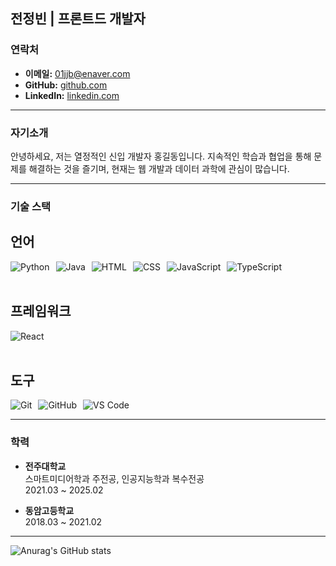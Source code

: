 ## 전정빈 | 프론트드 개발자

### 연락처

- **이메일:** [01jjb@enaver.com](mailto:01jjb@enaver.com)
- **GitHub:** [github.com](https://github.com/jeongbin01)
- **LinkedIn:** [linkedin.com](https://www.linkedin.com/in/jeongbin-jeon-0b54a331a/)


---

### 자기소개
안녕하세요, 저는 열정적인 신입 개발자 홍길동입니다. 지속적인 학습과 협업을 통해 문제를 해결하는 것을 즐기며, 현재는 웹 개발과 데이터 과학에 관심이 많습니다.

---

### 기술 스택

## 언어
<div style="display: flex; gap: 10px;">
  <img src="https://img.shields.io/badge/Python-3776AB?style=flat&logo=python&logoColor=white" alt="Python">
  <img src="https://img.shields.io/badge/Java-007396?style=flat&logo=java&logoColor=white" alt="Java">
  <img src="https://img.shields.io/badge/HTML5-E34F26?style=flat&logo=html5&logoColor=white" alt="HTML">
  <img src="https://img.shields.io/badge/CSS3-1572B6?style=flat&logo=css3&logoColor=white" alt="CSS">
  <img src="https://img.shields.io/badge/JavaScript-F7DF1E?style=flat&logo=javascript&logoColor=black" alt="JavaScript">
  <img src="https://img.shields.io/badge/TypeScript-3178C6?style=flat&logo=typescript&logoColor=white" alt="TypeScript">
</div>

<br>

## 프레임워크
<div style="display: flex; gap: 10px;">
  <img src="https://img.shields.io/badge/React-61DAFB?style=flat&logo=react&logoColor=white" alt="React">
</div>

<br>

## 도구
<div style="display: flex; gap: 10px;">
  <img src="https://img.shields.io/badge/Git-F05032?style=flat&logo=git&logoColor=white" alt="Git">
  <img src="https://img.shields.io/badge/GitHub-181717?style=flat&logo=github&logoColor=white" alt="GitHub">
  <img src="https://img.shields.io/badge/VS%20Code-007ACC?style=flat&logo=visualstudiocode&logoColor=white" alt="VS Code">
</div>

---


### 학력

- **전주대학교**  
  스마트미디어학과 주전공, 인공지능학과 복수전공  
  2021.03 ~ 2025.02

- **동암고등학교**  
  2018.03 ~ 2021.02
  
---

![Anurag's GitHub stats](https://github-readme-stats.vercel.app/api?username=anuraghazra&theme=dark&show_icons=true)
